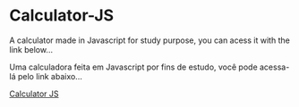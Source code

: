 # Calculator-JS

A calculator made in Javascript for study purpose, you can acess it with the link below...

Uma calculadora feita em Javascript por fins de estudo, você pode acessa-lá pelo link abaixo...

<a href="https://joohnyfranzen.github.io/Calculator-JS/" target=_blank> Calculator JS <a/>
